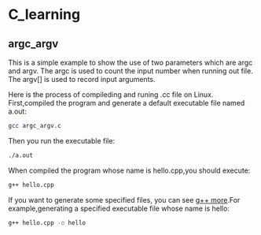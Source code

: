 # C_learning

## argc_argv
This is a simple example to show the use of two parameters  which are argc and argv. The argc is used to count the input number when running out file. The argv[] is used to record input arguments.


Here is the process of compileding and runing .cc file on Linux. 
First,compiled the program and generate a default executable file named a.out:

```bash
gcc argc_argv.c
```

Then you run the executable file:

```bash 
./a.out
```

When compiled the program whose name is hello.cpp,you should execute:

```bash
g++ hello.cpp
```
If you want to generate some specified files, you can see [g++ more](https://blog.csdn.net/dengshuai_super/article/details/51766786).For example,generating a specified executable file whose name is hello:

```bash
g++ hello.cpp -o hello
```
